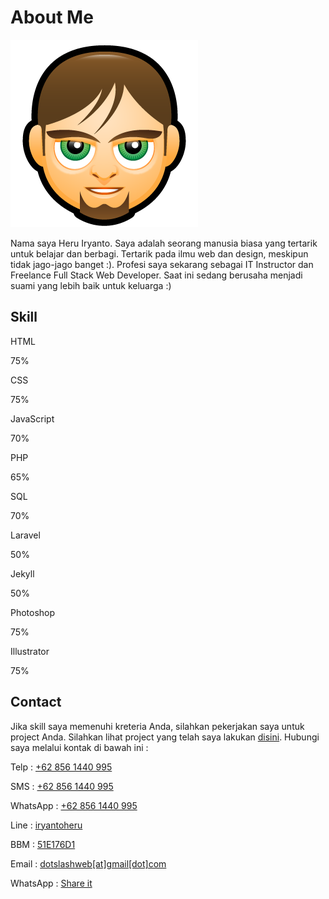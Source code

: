 <h1>About Me</h1>
<p><img class="avatar" src="./img/me.png" alt="me"></p>
<p>Nama saya Heru Iryanto. Saya adalah seorang manusia biasa yang tertarik untuk belajar dan berbagi. Tertarik pada ilmu web dan design, meskipun tidak jago-jago banget :). Profesi saya sekarang sebagai IT Instructor dan Freelance Full Stack Web Developer. Saat ini sedang berusaha menjadi suami yang lebih baik untuk keluarga :)</p>
<h2>Skill</h2>
<p>HTML</p>
  <div class="progress">
    <div class="progress-bar" role="progressbar" aria-valuenow="75" aria-valuemin="0" aria-valuemax="100" style="width:75%">
      75%
    </div>
  </div>
<p>CSS</p>
  <div class="progress">
    <div class="progress-bar" role="progressbar" aria-valuenow="75" aria-valuemin="0" aria-valuemax="100" style="width:75%">
      75%
    </div>
  </div>
<p>JavaScript</p>
  <div class="progress">
    <div class="progress-bar" role="progressbar" aria-valuenow="70" aria-valuemin="0" aria-valuemax="100" style="width:70%">
      70%
    </div>
  </div>
<p>PHP</p>
  <div class="progress">
    <div class="progress-bar" role="progressbar" aria-valuenow="65" aria-valuemin="0" aria-valuemax="100" style="width:65%">
      65%
    </div>
  </div>
<p>SQL</p>
  <div class="progress">
    <div class="progress-bar" role="progressbar" aria-valuenow="70" aria-valuemin="0" aria-valuemax="100" style="width:70%">
      70%
    </div>
  </div>
<p>Laravel</p>
  <div class="progress">
    <div class="progress-bar" role="progressbar" aria-valuenow="50" aria-valuemin="0" aria-valuemax="100" style="width:50%">
      50%
    </div>
  </div>
<p>Jekyll</p>
  <div class="progress">
    <div class="progress-bar" role="progressbar" aria-valuenow="50" aria-valuemin="0" aria-valuemax="100" style="width:50%">
      50%
    </div>
  </div>
<p>Photoshop</p>
  <div class="progress">
    <div class="progress-bar" role="progressbar" aria-valuenow="75" aria-valuemin="0" aria-valuemax="100" style="width:75%">
      75%
    </div>
  </div>
<p>Illustrator</p>
  <div class="progress">
    <div class="progress-bar" role="progressbar" aria-valuenow="75" aria-valuemin="0" aria-valuemax="100" style="width:75%">
      75%
    </div>
  </div>
<h2>Contact</h2>
<p>Jika skill saya memenuhi kreteria Anda, silahkan pekerjakan saya untuk project Anda. Silahkan lihat project yang telah saya lakukan <a href="/portfolio"> disini</a>. Hubungi saya melalui kontak di bawah ini :</p>
<p class="contact">Telp : <a href="tel:+628561440995" target="_blank">+62 856 1440 995</a></p>
<p class="contact">SMS : <a href="sms:+628561440995?body=Silahkan%20tulis%20pesan%20Anda" target="_blank">+62 856 1440 995</a></p>
<p class="contact">WhatsApp : <a href="intent://send/628561440995#Intent;scheme=smsto;package=com.whatsapp;action=android.intent.action.SENDTO;end">+62 856 1440 995</a></p>
<p class="contact">Line : <a href="http://line.me/ti/p/~iryantoheru" target="_blank">iryantoheru</a></p>
<p class="contact">BBM : <a href="bbmi://51E176D1" target="_blank">51E176D1</a></p>
<p class="contact">Email : <a href="mailto:dotslashweb@gmail.com" target="_blank">dotslashweb[at]gmail[dot]com</a></p>
<p class="contact">WhatsApp : <a href="whatsapp://send?text=www.dotslashweb.com" target="_blank">Share it</a></p>
